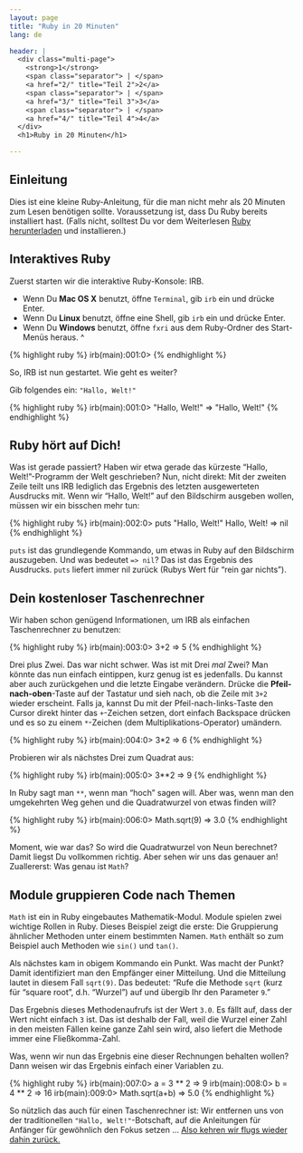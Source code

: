 ```yaml
---
layout: page
title: "Ruby in 20 Minuten"
lang: de

header: |
  <div class="multi-page">
    <strong>1</strong>
    <span class="separator"> | </span>
    <a href="2/" title="Teil 2">2</a>
    <span class="separator"> | </span>
    <a href="3/" title="Teil 3">3</a>
    <span class="separator"> | </span>
    <a href="4/" title="Teil 4">4</a>
  </div>
  <h1>Ruby in 20 Minuten</h1>

---
```


## Einleitung

Dies ist eine kleine Ruby-Anleitung, für die man nicht mehr als 20
Minuten zum Lesen benötigen sollte. Voraussetzung ist, dass Du Ruby
bereits installiert hast. (Falls nicht, solltest Du vor dem Weiterlesen
[Ruby herunterladen](/de/downloads/) und installieren.)

## Interaktives Ruby

Zuerst starten wir die interaktive Ruby-Konsole: IRB.

* Wenn Du **Mac OS X** benutzt, öffne `Terminal`, gib `irb` ein und
  drücke Enter.
* Wenn Du **Linux** benutzt, öffne eine Shell, gib `irb` ein und drücke
  Enter.
* Wenn Du **Windows** benutzt, öffne `fxri` aus dem Ruby-Ordner des
  Start-Menüs heraus.
^

{% highlight ruby %}
irb(main):001:0>
{% endhighlight %}

So, IRB ist nun gestartet. Wie geht es weiter?

Gib folgendes ein: `"Hallo, Welt!"`

{% highlight ruby %}
irb(main):001:0> "Hallo, Welt!"
=> "Hallo, Welt!"
{% endhighlight %}

## Ruby hört auf Dich!

Was ist gerade passiert? Haben wir etwa gerade das kürzeste “Hallo,
Welt!”-Programm der Welt geschrieben? Nun, nicht direkt: Mit der zweiten
Zeile teilt uns IRB lediglich das Ergebnis des letzten ausgewerteten
Ausdrucks mit. Wenn wir “Hallo, Welt!” auf den Bildschirm ausgeben
wollen, müssen wir ein bisschen mehr tun:

{% highlight ruby %}
irb(main):002:0> puts "Hallo, Welt!"
Hallo, Welt!
=> nil
{% endhighlight %}

`puts` ist das grundlegende Kommando, um etwas in Ruby auf den
Bildschirm auszugeben. Und was bedeutet `=> nil`? Das ist das Ergebnis
des Ausdrucks. `puts` liefert immer nil zurück (Rubys Wert für “rein gar
nichts”).

## Dein kostenloser Taschenrechner

Wir haben schon genügend Informationen, um IRB als einfachen
Taschenrechner zu benutzen:

{% highlight ruby %}
irb(main):003:0> 3+2
=> 5
{% endhighlight %}

Drei plus Zwei. Das war nicht schwer. Was ist mit Drei *mal* Zwei? Man
könnte das nun einfach eintippen, kurz genug ist es jedenfalls. Du
kannst aber auch zurückgehen und die letzte Eingabe verändern. Drücke
die **Pfeil-nach-oben**-Taste auf der Tastatur und sieh nach, ob die
Zeile mit `3+2` wieder erscheint. Falls ja, kannst Du mit der
Pfeil-nach-links-Taste den Cursor direkt hinter das `+`-Zeichen setzen,
dort einfach Backspace drücken und es so zu einem `*`-Zeichen (dem
Multiplikations-Operator) umändern.

{% highlight ruby %}
irb(main):004:0> 3*2
=> 6
{% endhighlight %}

Probieren wir als nächstes Drei zum Quadrat aus:

{% highlight ruby %}
irb(main):005:0> 3**2
=> 9
{% endhighlight %}

In Ruby sagt man `**`, wenn man “hoch” sagen will. Aber was, wenn man
den umgekehrten Weg gehen und die Quadratwurzel von etwas finden will?

{% highlight ruby %}
irb(main):006:0> Math.sqrt(9)
=> 3.0
{% endhighlight %}

Moment, wie war das? So wird die Quadratwurzel von Neun berechnet? Damit
liegst Du vollkommen richtig. Aber sehen wir uns das genauer an!
Zuallererst: Was genau ist `Math`?

## Module gruppieren Code nach Themen

`Math` ist ein in Ruby eingebautes Mathematik-Modul. Module spielen zwei
wichtige Rollen in Ruby. Dieses Beispiel zeigt die erste: Die
Gruppierung ähnlicher Methoden unter einem bestimmten Namen. `Math`
enthält so zum Beispiel auch Methoden wie `sin()` und `tan()`.

Als nächstes kam in obigem Kommando ein Punkt. Was macht der Punkt?
Damit identifiziert man den Empfänger einer Mitteilung. Und die
Mitteilung lautet in diesem Fall `sqrt(9)`. Das bedeutet: “Rufe die
Methode `sqrt` (kurz für “square root”, d.h. “Wurzel”) auf und übergib
Ihr den Parameter `9`.”

Das Ergebnis dieses Methodenaufrufs ist der Wert `3.0`. Es fällt auf,
dass der Wert nicht einfach `3` ist. Das ist deshalb der Fall, weil die
Wurzel einer Zahl in den meisten Fällen keine ganze Zahl sein wird, also
liefert die Methode immer eine Fließkomma-Zahl.

Was, wenn wir nun das Ergebnis eine dieser Rechnungen behalten wollen?
Dann weisen wir das Ergebnis einfach einer Variablen zu.

{% highlight ruby %}
irb(main):007:0> a = 3 ** 2
=> 9
irb(main):008:0> b = 4 ** 2
=> 16
irb(main):009:0> Math.sqrt(a+b)
=> 5.0
{% endhighlight %}

So nützlich das auch für einen Taschenrechner ist: Wir entfernen uns von
der traditionellen `"Hallo, Welt!"`-Botschaft, auf die Anleitungen für
Anfänger für gewöhnlich den Fokus setzen … [Also kehren wir flugs wieder
dahin zurück.](2/)

